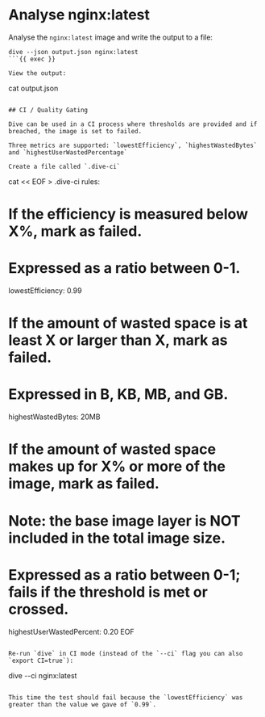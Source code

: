 # Analyse nginx:latest

Analyse the `nginx:latest` image and write the output to a file:

```
dive --json output.json nginx:latest
```{{ exec }}

View the output:

```
cat output.json
```{{ exec }}

## CI / Quality Gating

Dive can be used in a CI process where thresholds are provided and if breached, the image is set to failed.

Three metrics are supported: `lowestEfficiency`, `highestWastedBytes` and `highestUserWastedPercentage`

Create a file called `.dive-ci`
```
cat << EOF > .dive-ci
rules:
  # If the efficiency is measured below X%, mark as failed.
  # Expressed as a ratio between 0-1.
  lowestEfficiency: 0.99

  # If the amount of wasted space is at least X or larger than X, mark as failed.
  # Expressed in B, KB, MB, and GB.
  highestWastedBytes: 20MB

  # If the amount of wasted space makes up for X% or more of the image, mark as failed.
  # Note: the base image layer is NOT included in the total image size.
  # Expressed as a ratio between 0-1; fails if the threshold is met or crossed.
  highestUserWastedPercent: 0.20
EOF
```{{ exec }}

Re-run `dive` in CI mode (instead of the `--ci` flag you can also `export CI=true`):
```
dive --ci nginx:latest
```{{ exec }}

This time the test should fail because the `lowestEfficiency` was greater than the value we gave of `0.99`.